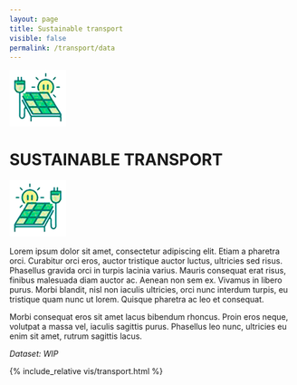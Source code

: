 ```yaml
---
layout: page
title: Sustainable transport
visible: false
permalink: /transport/data
---
```


<div>
	<div class="centered-title" onclick="location.href='/transport'" style="cursor: pointer;">
		<img src="/assets/icons/transport.png">
		<h1>SUSTAINABLE TRANSPORT</h1>
		<img src="/assets/icons/transport.png" style="transform: scaleX(-1);">
	</div>
	<div class="data-flex-container">
		<p>
			Lorem ipsum dolor sit amet, consectetur adipiscing elit. Etiam a pharetra orci. Curabitur orci eros, auctor tristique auctor luctus, ultricies sed risus. Phasellus gravida orci in turpis lacinia varius. Mauris consequat erat risus, finibus malesuada diam auctor ac. Aenean non sem ex. Vivamus in libero purus. Morbi blandit, nisl non iaculis ultricies, orci nunc interdum turpis, eu tristique quam nunc ut lorem. Quisque pharetra ac leo et consequat.
		</p>
		<p>
			Morbi consequat eros sit amet lacus bibendum rhoncus. Proin eros neque, volutpat a massa vel, iaculis sagittis purus. Phasellus leo nunc, ultricies eu enim sit amet, rutrum sagittis lacus.
		</p>
		<p>
			<i>Dataset:
				<href src="#">WIP</href>
			</i>
		</p>
	</div>
	{% include_relative vis/transport.html %}
</div>

